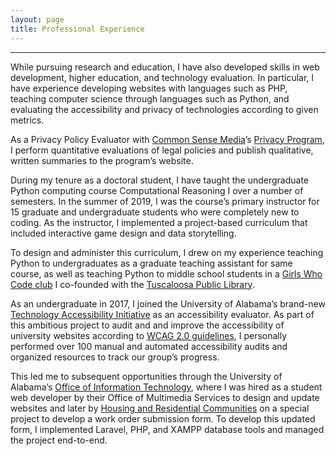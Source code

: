 ```yaml
---
layout: page
title: Professional Experience
---
```



---

While pursuing research and education, I have also developed skills in web development, higher education, and technology evaluation. In particular, I have experience developing websites with languages such as PHP, teaching computer science through languages such as Python, and evaluating the accessibility and privacy of technologies according to given metrics.

As a Privacy Policy Evaluator with [Common Sense Media](https://www.commonsensemedia.org/)’s [Privacy Program](https://privacy.commonsense.org/), I perform quantitative evaluations of legal policies and publish qualitative, written summaries to the program’s website. 

During my tenure as a doctoral student, I have taught the undergraduate Python computing course Computational Reasoning I over a number of semesters. In the summer of 2019, I was the course’s primary instructor for 15 graduate and undergraduate students who were completely new to coding. As the instructor, I implemented a project-based curriculum that included interactive game design and data storytelling. 

To design and administer this curriculum, I drew on my experience teaching Python to undergraduates as a graduate teaching assistant for same course, as well as teaching Python to middle school students in a [Girls Who Code club](https://girlswhocode.com/) I co-founded with the [Tuscaloosa Public Library](https://www.tuscaloosa-library.org/).

As an undergraduate in 2017, I joined the University of Alabama’s brand-new [Technology Accessibility Initiative](https://accessibility.ua.edu/) as an accessibility evaluator. As part of this ambitious project to audit and and improve the accessibility of university websites according to [WCAG 2.0 guidelines](https://www.w3.org/WAI/standards-guidelines/wcag/), I personally performed over 100 manual and automated accessibility audits and organized resources to track our group’s progress. 

This led me to subsequent opportunities through the University of Alabama’s [Office of Information Technology](https://oit.ua.edu/), where I was hired as a student web developer by their Office of Multimedia Services to design and update websites and later by [Housing and Residential Communities](https://housing.sa.ua.edu/) on a special project to develop a work order submission form. To develop this updated form, I implemented Laravel, PHP, and XAMPP database tools and managed the project end-to-end.
